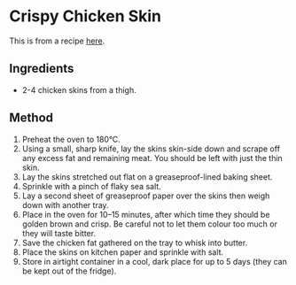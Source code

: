 
# Crispy Chicken Skin # 

This is from a recipe [here](https://www.greatbritishchefs.com/how-to-cook/how-to-make-crispy-chicken-skin).

## Ingredients ## 

- 2-4 chicken skins from a thigh.

## Method ## 

1. Preheat the oven to 180°C.
2. Using a small, sharp knife, lay the skins skin-side down and scrape off any excess fat and remaining meat. You should be left with just the thin skin.
3. Lay the skins stretched out flat on a greaseproof-lined baking sheet.
4. Sprinkle with a pinch of flaky sea salt.
5. Lay a second sheet of greaseproof paper over the skins then weigh down with another tray.
6. Place in the oven for 10–15 minutes, after which time they should be golden brown and crisp. Be careful not to let them colour too much or they will taste bitter.
7. Save the chicken fat gathered on the tray to whisk into butter. 
8. Place the skins on kitchen paper and sprinkle with salt.
9. Store in airtight container in a cool, dark place for up to 5 days (they can be kept out of the fridge).

